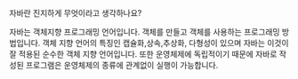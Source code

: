 자바란 진지하게 무엇이라고 생각하나요?  

자바는 객체지향 프로그래밍 언어입니다. 객체를 만들고 객체를 사용하는 프로그래밍 방법입니다. 
객체 지향 언어의 특징인 캡슐화,상속,추상화, 다형성이 있으며 자바는 이것이 잘 적용된 순수한 객체 지향 언어입니다.
또한 운영체제에 독립적이기 때문에 자바로 작성된 프로그램은 운영체제의 종류에 관계없이 실행이 가능합니다.  